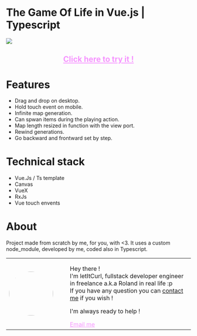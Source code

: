 # The Game Of Life in Vue.js | Typescript

<img src="https://res.cloudinary.com/duydvdaxd/image/upload/v1587660536/Vue-Sprint/vue-gol-ts_zmzhic.gif">

<h2 style="text-align: center;" ><a style="Color: #f694ff;" href="https://gameoflife-ts.web.app/" >Click here to try it !</a></h2>

# Features

- Drag and drop on desktop.
- Hold touch event on mobile.
- Infinite map generation.
- Can spwan items during the playing action.
- Map length resized in function with the view port.
- Rewind generations.
- Go backward and frontward set by step.

# Technical stack
- Vue.Js / Ts template
- Canvas
- VueX
- RxJs
- Vue touch envents

# About
Project made from scratch by me, for you, with <3. 
It uses a custom node_module, developed by me, coded also in Typescript.
<table style="border: none;">
  <tr>
    <td>
      <div style="border-radius: 100px; width: 120px;">
        <img style="border-radius: 100px; width: 120px;" src="https://res.cloudinary.com/duydvdaxd/image/upload/w_120,c_fill,ar_1:1,g_auto/v1587723517/Rodeooo_khmmmu.jpg"/>
    </div>
    </td>
    <td>
      <div style="margin-left: 30px;">
        <p>Hey there !</br>
        I'm letItCurl, fullstack developer engineer in freelance a.k.a Roland in real life :p</br>
        If you have any question you can <a href="https://www.linkedin.com/in/roland-lopez-developer/?locale=en_US">contact me</a> if you wish !</p>
        <p>I'm always ready to help !</p>
        <a style="color: #f694ff;" href="mailto:someone@yoursite.com?subject=Hey! Are you available?">Email me</a>
    </div>
    </td>
  </tr>
</table>

